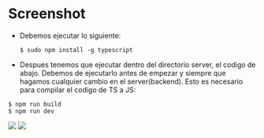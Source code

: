 # Screenshot

* Debemos ejecutar lo siguiente:
  ```
  $ sudo npm install -g typescript
  ```
* Despues tenemos que ejecutar dentro del directorio server, el codigo de abajo. Debemos de ejecutarlo antes de empezar y siempre que hagamos  cualquier cambio en el server(backend). Esto es necesario para  compilar el codigo de TS  a JS:
```
$ npm run build
$ npm run dev
```
![](docs/screenshot.png)
![](docs/screenshot2.png)
